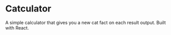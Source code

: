 <h1>Catculator</h1>

A simple calculator that gives you a new cat fact on each result output. Built with React.
